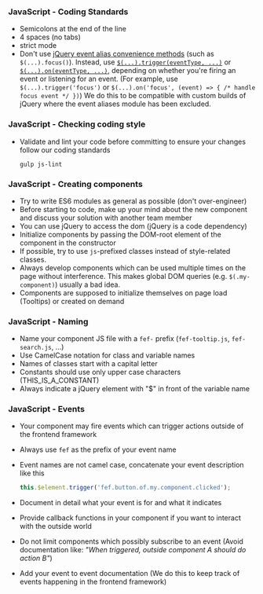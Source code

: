 ### JavaScript - Coding Standards

- Semicolons at the end of the line
- 4 spaces (no tabs)
- strict mode
- Don't use [jQuery event alias convenience methods](https://github.com/jquery/jquery/blob/master/src/event/alias.js) (such as `$(...).focus()`). Instead, use [`$(...).trigger(eventType, ...)`](http://api.jquery.com/trigger/) or [`$(...).on(eventType, ...)`](http://api.jquery.com/on/), depending on whether you're firing an event or listening for an event. (For example, use `$(...).trigger('focus')` or `$(...).on('focus', (event) => { /* handle focus event */ })`) We do this to be compatible with custom builds of jQuery where the event aliases module has been excluded.

### JavaScript - Checking coding style

- Validate and lint your code before committing to ensure your changes follow our coding standards

  ```shell
  gulp js-lint
  ```


### JavaScript - Creating components

- Try to write ES6 modules as general as possible (don't over-engineer)
- Before starting to code, make up your mind about the new component and discuss your solution with another team member
- You can use jQuery to access the dom (jQuery is a code dependency)
- Initialize components by passing the DOM-root element of the component in the constructor
- If possible, try to use  `js`-prefixed classes instead of style-related classes.
- Always develop components which can be used multiple times on the page without interference. This makes global DOM queries (e.g. `$(.my-component)`) usually a bad idea.   
- Components are supposed to initialize themselves on page load (Tooltips) or created on demand


### JavaScript - Naming

- Name your component JS file with a `fef-` prefix (`fef-tooltip.js`, `fef-search.js`, ...)
- Use CamelCase notation for class and variable names
- Names of classes start with a capital letter
- Constants should use only upper case characters (THIS_IS_A_CONSTANT)
- Always indicate a jQuery element with "$" in front of the variable name


### JavaScript - Events

- Your component may fire events which can trigger actions outside of the frontend framework
- Always use `fef` as the prefix of your event name
- Event names are not camel case, concatenate your event description like this

  ```javascript
  this.$element.trigger('fef.button.of.my.component.clicked');
  ```

- Document in detail what your event is for and what it indicates
- Provide callback functions in your component if you want to interact with the outside world
- Do not limit components which possibly subscribe to an event (Avoid documentation like: *"When triggered, outside 
component A should do action B"*)
- Add your event to event documentation (We do this to keep track of events happening in the frontend framework)
